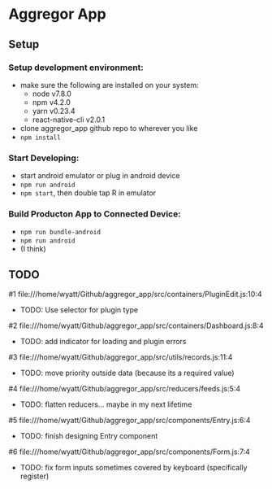 # Aggregor App
## Setup
### Setup development environment:
- make sure the following are installed on your system:
  - node v7.8.0
  - npm v4.2.0
  - yarn v0.23.4
  - react-native-cli v2.0.1
- clone aggregor_app github repo to wherever you like
- <code>npm install</code>
### Start Developing:
- start android emulator or plug in android device
- <code>npm run android</code>
- <code>npm start</code>, then double tap R in emulator 
### Build Producton App to Connected Device:
- <code>npm run bundle-android</code>
- <code>npm run android</code>
- (I think)


## TODO
#1	file:///home/wyatt/Github/aggregor_app/src/containers/PluginEdit.js:10:4
- TODO: Use selector for plugin type

#2	file:///home/wyatt/Github/aggregor_app/src/containers/Dashboard.js:8:4
- TODO: add indicator for loading and plugin errors

#3	file:///home/wyatt/Github/aggregor_app/src/utils/records.js:11:4
- TODO: move priority outside data (because its a required value)

#4	file:///home/wyatt/Github/aggregor_app/src/reducers/feeds.js:5:4
- TODO: flatten reducers... maybe in my next lifetime

#5	file:///home/wyatt/Github/aggregor_app/src/components/Entry.js:6:4
- TODO: finish designing Entry component

#6	file:///home/wyatt/Github/aggregor_app/src/components/Form.js:7:4
- TODO: fix form inputs sometimes covered by keyboard (specifically register)